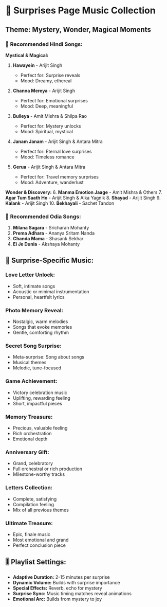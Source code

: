 # 🎁 Surprises Page Music Collection

## Theme: Mystery, Wonder, Magical Moments

### 🎵 **Recommended Hindi Songs:**

**Mystical & Magical:**
1. **Hawayein** - Arijit Singh
   - Perfect for: Surprise reveals
   - Mood: Dreamy, ethereal

2. **Channa Mereya** - Arijit Singh
   - Perfect for: Emotional surprises
   - Mood: Deep, meaningful

3. **Bulleya** - Amit Mishra & Shilpa Rao
   - Perfect for: Mystery unlocks
   - Mood: Spiritual, mystical

4. **Janam Janam** - Arijit Singh & Antara Mitra
   - Perfect for: Eternal love surprises
   - Mood: Timeless romance

5. **Gerua** - Arijit Singh & Antara Mitra
   - Perfect for: Travel memory surprises
   - Mood: Adventure, wanderlust

**Wonder & Discovery:**
6. **Manma Emotion Jaage** - Amit Mishra & Others
7. **Agar Tum Saath Ho** - Arijit Singh & Alka Yagnik
8. **Shayad** - Arijit Singh
9. **Kalank** - Arijit Singh
10. **Bekhayali** - Sachet Tandon

### 🎵 **Recommended Odia Songs:**
1. **Milana Sagara** - Sricharan Mohanty
2. **Prema Adhara** - Ananya Sritam Nanda
3. **Chanda Mama** - Shasank Sekhar
4. **Ei Je Dunia** - Akshaya Mohanty

## 🎁 **Surprise-Specific Music:**

### Love Letter Unlock:
- Soft, intimate songs
- Acoustic or minimal instrumentation
- Personal, heartfelt lyrics

### Photo Memory Reveal:
- Nostalgic, warm melodies
- Songs that evoke memories
- Gentle, comforting rhythm

### Secret Song Surprise:
- Meta-surprise: Song about songs
- Musical themes
- Melodic, tune-focused

### Game Achievement:
- Victory celebration music
- Uplifting, rewarding feeling
- Short, impactful pieces

### Memory Treasure:
- Precious, valuable feeling
- Rich orchestration
- Emotional depth

### Anniversary Gift:
- Grand, celebratory
- Full orchestral or rich production
- Milestone-worthy tracks

### Letters Collection:
- Complete, satisfying
- Compilation feeling
- Mix of all previous themes

### Ultimate Treasure:
- Epic, finale music
- Most emotional and grand
- Perfect conclusion piece

## 🎚️ **Playlist Settings:**
- **Adaptive Duration:** 2-15 minutes per surprise
- **Dynamic Volume:** Builds with surprise importance
- **Special Effects:** Reverb, echo for mystery
- **Surprise Sync:** Music timing matches reveal animations
- **Emotional Arc:** Builds from mystery to joy
